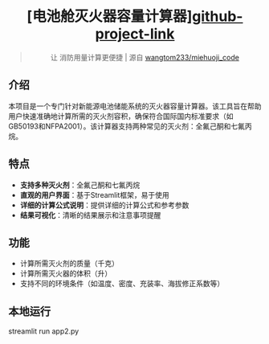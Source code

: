 <div align="center"><a name="readme-top"></a>

# [电池舱灭火器容量计算器][github-project-link](https://github.com/wangtom233/miehuoji_code)

> 让 消防用量计算更便捷 | 源自 [wangtom233/miehuoji_code](https://github.com/wangtom233/miehuoji_code)


</div>

## 介绍

本项目是一个专门针对新能源电池储能系统的灭火器容量计算器。该工具旨在帮助用户快速准确地计算所需的灭火剂容积，确保符合国际国内标准要求（如GB50193和NFPA2001）。该计算器支持两种常见的灭火剂：全氟己酮和七氟丙烷。

## 特点

- **支持多种灭火剂**：全氟己酮和七氟丙烷
- **直观的用户界面**：基于Streamlit框架，易于使用
- **详细的计算公式说明**：提供详细的计算公式和参考参数
- **结果可视化**：清晰的结果展示和注意事项提醒

## 功能

- 计算所需灭火剂的质量（千克）
- 计算所需灭火器的体积（升）
- 支持不同的环境条件（如温度、密度、充装率、海拔修正系数等）

## 本地运行
streamlit run app2.py

